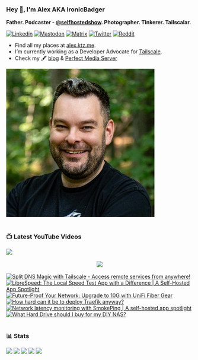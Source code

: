 ### Hey 👋, I'm Alex AKA IronicBadger

**Father. Podcaster - [@selfhostedshow](https://selfhosted.show/). Photographer. Tinkerer. Tailscalar.**

[![Linkedin](https://img.shields.io/badge/LinkedIn-0077B5?style=for-the-badge&logo=linkedin&logoColor=white)](https://www.linkedin.com/in/alex-kretzschmar)
[![Mastodon](https://img.shields.io/badge/-MASTODON-%232B90D9?style=for-the-badge&logo=mastodon&logoColor=white)](https://techhub.social/@ironicbadger)
[![Matrix](https://img.shields.io/badge/matrix-000000?style=for-the-badge&logo=Matrix&logoColor=white)](https://matrix.to/#/#self-hosted:matrix.org)
[![Twitter](https://img.shields.io/badge/Twitter-1DA1F2?style=for-the-badge&logo=twitter&logoColor=white)](https://twitter.com/IronicBadger)
[![Reddit](https://img.shields.io/badge/Reddit-FF4500?style=for-the-badge&logo=reddit&logoColor=white)](https://www.reddit.com/user/Ironicbadger)

- Find all my places at [alex.ktz.me](https://alex.ktz.me).
- I’m currently working as a Developer Advocate for [Tailscale](https://tailscale.com/).
- Check my 🖋 [blog](http://blog.ktz.me/) & [Perfect Media Server](https://perfectmediaserver.com/)

![alex](alex-crop.jpeg)

#

### 📺  Latest YouTube Videos
[<img src="https://custom-icon-badges.demolab.com/badge/-Subscribe%20For%20More-red?style=for-the-badge&logo=video&logoColor=white"/>](https://www.youtube.com/c/ktzsystems?sub_confirmation=1)

 <p align="center">
 <img src="https://user-images.githubusercontent.com/45159366/231567398-e4420e3d-2b98-4769-9243-b6d14aa2c1ef.png">
</p>

<!-- BEGIN YOUTUBE-CARDS -->
[![Split DNS Magic with Tailscale - Access remote services from anywhere!](https://ytcards.demolab.com/?id=Uzcs97XcxiE&title=Split+DNS+Magic+with+Tailscale+-+Access+remote+services+from+anywhere%21&lang=en&timestamp=1683568420&background_color=%230d1117&title_color=%23ffffff&stats_color=%23dedede&max_title_lines=1&width=250&border_radius=5 "Split DNS Magic with Tailscale - Access remote services from anywhere!")](https://www.youtube.com/watch?v=Uzcs97XcxiE)
[![LibreSpeed: The Local Speed Test App with a Difference | A Self-Hosted App Spotlight](https://ytcards.demolab.com/?id=zyBT_nOnsKA&title=LibreSpeed%3A+The+Local+Speed+Test+App+with+a+Difference+%7C+A+Self-Hosted+App+Spotlight&lang=en&timestamp=1682651975&background_color=%230d1117&title_color=%23ffffff&stats_color=%23dedede&max_title_lines=1&width=250&border_radius=5 "LibreSpeed: The Local Speed Test App with a Difference | A Self-Hosted App Spotlight")](https://www.youtube.com/watch?v=zyBT_nOnsKA)
[![Future-Proof Your Network: Upgrade to 10G with UniFi Fiber Gear](https://ytcards.demolab.com/?id=nlB73DqNFxY&title=Future-Proof+Your+Network%3A+Upgrade+to+10G+with+UniFi+Fiber+Gear&lang=en&timestamp=1681315916&background_color=%230d1117&title_color=%23ffffff&stats_color=%23dedede&max_title_lines=1&width=250&border_radius=5 "Future-Proof Your Network: Upgrade to 10G with UniFi Fiber Gear")](https://www.youtube.com/watch?v=nlB73DqNFxY)
[![How hard can it be to deploy Traefik anyway?](https://ytcards.demolab.com/?id=oqfCe7F8P_Q&title=How+hard+can+it+be+to+deploy+Traefik+anyway%3F&lang=en&timestamp=1680451664&background_color=%230d1117&title_color=%23ffffff&stats_color=%23dedede&max_title_lines=1&width=250&border_radius=5 "How hard can it be to deploy Traefik anyway?")](https://www.youtube.com/watch?v=oqfCe7F8P_Q)
[![Network latency monitoring with SmokePing | A self-hosted app spotlight](https://ytcards.demolab.com/?id=IDl_oVe_WwU&title=Network+latency+monitoring+with+SmokePing+%7C+A+self-hosted+app+spotlight&lang=en&timestamp=1680260362&background_color=%230d1117&title_color=%23ffffff&stats_color=%23dedede&max_title_lines=1&width=250&border_radius=5 "Network latency monitoring with SmokePing | A self-hosted app spotlight")](https://www.youtube.com/watch?v=IDl_oVe_WwU)
[![What Hard Drive should I buy for my DIY NAS?](https://ytcards.demolab.com/?id=09PTfJWF7T8&title=What+Hard+Drive+should+I+buy+for+my+DIY+NAS%3F&lang=en&timestamp=1679657526&background_color=%230d1117&title_color=%23ffffff&stats_color=%23dedede&max_title_lines=1&width=250&border_radius=5 "What Hard Drive should I buy for my DIY NAS?")](https://www.youtube.com/watch?v=09PTfJWF7T8)
<!-- END YOUTUBE-CARDS -->
#

### 📊 Stats
![](https://github-profile-summary-cards.vercel.app/api/cards/profile-details?username=IronicBadger&theme=radical)
![](https://github-profile-summary-cards.vercel.app/api/cards/repos-per-language?username=IronicBadger&theme=radical)
![](https://github-profile-summary-cards.vercel.app/api/cards/most-commit-language?username=IronicBadger&theme=radical)
![](https://github-profile-summary-cards.vercel.app/api/cards/stats?username=IronicBadger&theme=radical)
![](https://github-profile-summary-cards.vercel.app/api/cards/productive-time?username=IronicBadger&theme=radical)

<!-- - 🔭 I’m currently working on ...
- 🌱 I’m currently learning ...
- 👯 I’m looking to collaborate on ...
- 🤔 I’m looking for help with ...
- 💬 Ask me about ... -->